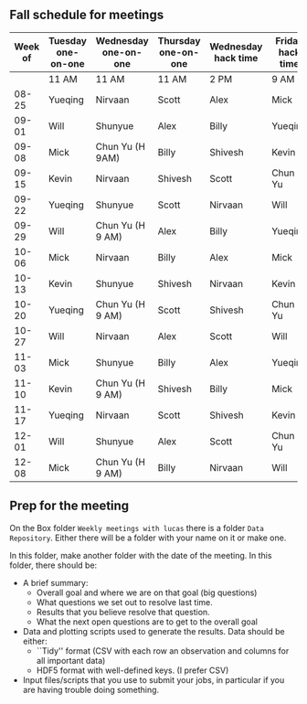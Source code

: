 ## Fall schedule for meetings

Week of | Tuesday one-on-one | Wednesday one-on-one | Thursday one-on-one | Wednesday hack time | Friday hack time 
--------|--------------------|-----------|---------|---------------------|--------------------
| | 11 AM | 11 AM | 11 AM | 2 PM | 9 AM 
08-25|Yueqing|Nirvaan|Scott|Alex|Mick
09-01|Will|Shunyue|Alex|Billy|Yueqing
09-08|Mick|Chun Yu (H 9AM)|Billy|Shivesh|Kevin
09-15|Kevin|Nirvaan|Shivesh|Scott|Chun Yu
09-22|Yueqing|Shunyue|Scott|Nirvaan|Will
09-29|Will|Chun Yu (H 9 AM)|Alex|Billy|Yueqing
10-06|Mick|Nirvaan|Billy|Alex|Mick
10-13|Kevin|Shunyue|Shivesh|Nirvaan|Kevin
10-20|Yueqing|Chun Yu (H 9 AM)|Scott|Shivesh|Chun Yu
10-27|Will|Nirvaan|Alex|Scott|Will
11-03|Mick|Shunyue|Billy|Alex|Yueqing
11-10|Kevin|Chun Yu (H 9 AM)|Shivesh|Billy|Mick
11-17|Yueqing|Nirvaan|Scott|Shivesh|Kevin
12-01|Will|Shunyue|Alex|Scott|Chun Yu
12-08|Mick|Chun Yu (H 9 AM)|Billy|Nirvaan|Will

## Prep for the meeting

On the Box folder `Weekly meetings with lucas` there is a folder `Data Repository`. Either there will be a folder with your name on it or make one. 

In this folder, make another folder with the date of the meeting. In this folder, there should be: 
 * A brief summary: 
    - Overall goal and where we are on that goal (big questions)
    - What questions we set out to resolve last time. 
    - Results that you believe resolve that question. 
    - What the next open questions are to get to the overall goal
* Data and plotting scripts used to generate the results. Data should be either:
    - ``Tidy'' format (CSV with each row an observation and columns for all important data)
    - HDF5 format with well-defined keys. (I prefer CSV)
* Input files/scripts that you use to submit your jobs, in particular if you are having trouble doing something.
